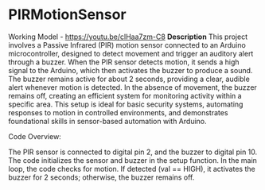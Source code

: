 # PIRMotionSensor
Working Model - https://youtu.be/clHaa7zm-C8
**Description**
This project involves a Passive Infrared (PIR) motion sensor connected to an Arduino microcontroller, designed to detect movement and trigger an auditory alert through a buzzer. When the PIR sensor detects motion, it sends a high signal to the Arduino, which then activates the buzzer to produce a sound. The buzzer remains active for about 2 seconds, providing a clear, audible alert whenever motion is detected. In the absence of movement, the buzzer remains off, creating an efficient system for monitoring activity within a specific area. This setup is ideal for basic security systems, automating responses to motion in controlled environments, and demonstrates foundational skills in sensor-based automation with Arduino.

Code Overview:

The PIR sensor is connected to digital pin 2, and the buzzer to digital pin 10.
The code initializes the sensor and buzzer in the setup function.
In the main loop, the code checks for motion. If detected (val == HIGH), it activates the buzzer for 2 seconds; otherwise, the buzzer remains off.
